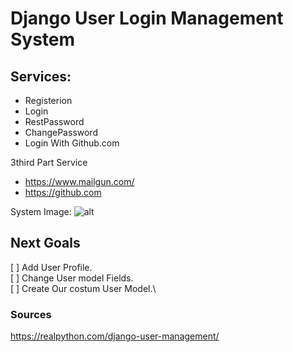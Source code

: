 # Django User Login Management System

## Services:
- Registerion
- Login
- RestPassword
- ChangePassword
- Login With Github.com

3third Part Service
- <https://www.mailgun.com/>
- <https://github.com>



System Image:
![alt](https://github.com/rasheedMuharram/Django/blob/master/Screen%20Shot.png?raw=true)


## Next Goals
[ ] Add User Profile.\
[ ] Change User model Fields.\
[ ] Create Our costum User Model.\
### Sources
<https://realpython.com/django-user-management/>


